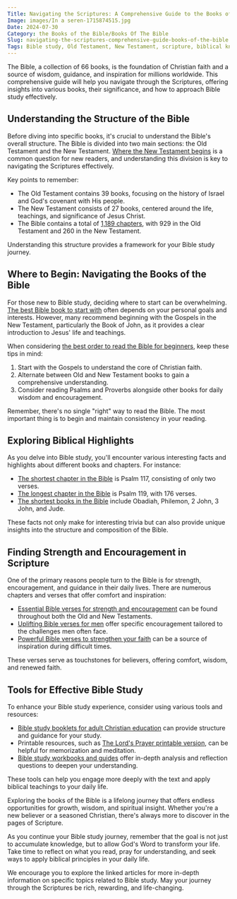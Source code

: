 ```yaml
---
Title: Navigating the Scriptures: A Comprehensive Guide to the Books of the Bible
Image: images/In a seren-1715874515.jpg
Date: 2024-07-30
Category: the Books of the Bible/Books Of The Bible
Slug: navigating-the-scriptures-comprehensive-guide-books-of-the-bible
Tags: Bible study, Old Testament, New Testament, scripture, biblical knowledge, Christian education, spiritual growth, Bible books, pillar
---
```


The Bible, a collection of 66 books, is the foundation of Christian faith and a source of wisdom, guidance, and inspiration for millions worldwide. This comprehensive guide will help you navigate through the Scriptures, offering insights into various books, their significance, and how to approach Bible study effectively.

## Understanding the Structure of the Bible

Before diving into specific books, it's crucial to understand the Bible's overall structure. The Bible is divided into two main sections: the Old Testament and the New Testament. [Where the New Testament begins](/where-does-the-new-testament-begin-a-comprehensive-guide-for-christian-readers) is a common question for new readers, and understanding this division is key to navigating the Scriptures effectively.

Key points to remember:

- The Old Testament contains 39 books, focusing on the history of Israel and God's covenant with His people.
- The New Testament consists of 27 books, centered around the life, teachings, and significance of Jesus Christ.
- The Bible contains a total of [1,189 chapters](/5-powerful-bible-verses-to-strengthen-your-faith), with 929 in the Old Testament and 260 in the New Testament.

Understanding this structure provides a framework for your Bible study journey.

## Where to Begin: Navigating the Books of the Bible

For those new to Bible study, deciding where to start can be overwhelming. [The best Bible book to start with](/the-best-bible-book-to-start-with-a-comprehensive-guide-for-christian-readers) often depends on your personal goals and interests. However, many recommend beginning with the Gospels in the New Testament, particularly the Book of John, as it provides a clear introduction to Jesus' life and teachings.

When considering [the best order to read the Bible for beginners](/ultimate-guide-best-order-to-read-the-bible-for-beginners), keep these tips in mind:

1. Start with the Gospels to understand the core of Christian faith.
2. Alternate between Old and New Testament books to gain a comprehensive understanding.
3. Consider reading Psalms and Proverbs alongside other books for daily wisdom and encouragement.

Remember, there's no single "right" way to read the Bible. The most important thing is to begin and maintain consistency in your reading.

## Exploring Biblical Highlights

As you delve into Bible study, you'll encounter various interesting facts and highlights about different books and chapters. For instance:

- [The shortest chapter in the Bible](/discover-the-shortest-chapter-in-the-bible-a-hidden-gem-for-christian-readers) is Psalm 117, consisting of only two verses.
- [The longest chapter in the Bible](/discover-the-longest-chapter-in-the-bible-and-its-significance) is Psalm 119, with 176 verses.
- [The shortest books in the Bible](/the-shortest-books-in-the-bible-order-and-analysis-for-christian-readers) include Obadiah, Philemon, 2 John, 3 John, and Jude.

These facts not only make for interesting trivia but can also provide unique insights into the structure and composition of the Bible.

## Finding Strength and Encouragement in Scripture

One of the primary reasons people turn to the Bible is for strength, encouragement, and guidance in their daily lives. There are numerous chapters and verses that offer comfort and inspiration:

- [Essential Bible verses for strength and encouragement](/10-essential-bible-verses-for-strength-and-encouragement) can be found throughout both the Old and New Testaments.
- [Uplifting Bible verses for men](/10-uplifting-bible-verses-for-men-discover-strength-and-encouragement-in-gods-word) offer specific encouragement tailored to the challenges men often face.
- [Powerful Bible verses to strengthen your faith](/5-powerful-bible-verses-to-strengthen-your-faith) can be a source of inspiration during difficult times.

These verses serve as touchstones for believers, offering comfort, wisdom, and renewed faith.

## Tools for Effective Bible Study

To enhance your Bible study experience, consider using various tools and resources:

- [Bible study booklets for adult Christian education](/the-ultimate-guide-to-bible-study-booklets-for-adult-christian-education) can provide structure and guidance for your study.
- Printable resources, such as [The Lord's Prayer printable version](/ultimate-guide-to-understanding-the-lords-prayer-printable-version), can be helpful for memorization and meditation.
- [Bible study workbooks and guides](/top-bible-study-workbooks-for-adults-enhance-your-spiritual-growth) offer in-depth analysis and reflection questions to deepen your understanding.

These tools can help you engage more deeply with the text and apply biblical teachings to your daily life.



Exploring the books of the Bible is a lifelong journey that offers endless opportunities for growth, wisdom, and spiritual insight. Whether you're a new believer or a seasoned Christian, there's always more to discover in the pages of Scripture.

As you continue your Bible study journey, remember that the goal is not just to accumulate knowledge, but to allow God's Word to transform your life. Take time to reflect on what you read, pray for understanding, and seek ways to apply biblical principles in your daily life.

We encourage you to explore the linked articles for more in-depth information on specific topics related to Bible study. May your journey through the Scriptures be rich, rewarding, and life-changing.